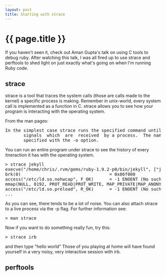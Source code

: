 ```yaml
---
layout: post
title: Starting with strace
---
```


{{ page.title }}
================

If you haven't seen it, check out Aman Gupta's talk on using C tools to debug ruby.
After watching this talk, I was all fired up to use strace and perftools to 
shed light on just exactly what's going on when I'm running Ruby code.

## strace
strace is a tool that traces the system calls (those are calls made to the kernel)
a specific process is making.  Remember in unix-world, every system call is implemented
as a function in C.  strace allows you to see how your program is interacting
with the operating system.

From the man pages:
<pre>
In the simplest case strace runs the specified command until it exits.  It intercepts and records the system calls which are called by a  process  and  the
       signals  which  are  received  by a process.  The name of each system call, its arguments and its return value are printed on standard error or to the file
       specified with the -o option.  
</pre>

You can run an entire program under strace to see the history of every itneraction it
has with the operating system.  
<pre>
> strace jekyll
execve("/home/chris/.rvm/gems/ruby-1.9.2-p0/bin/jekyll", ["jekyll"], [/* 59 vars */]) = 0
brk(0)                                  = 0x86f000
access("/etc/ld.so.nohwcap", F_OK)      = -1 ENOENT (No such file or directory)
mmap(NULL, 8192, PROT_READ|PROT_WRITE, MAP_PRIVATE|MAP_ANONYMOUS, -1, 0) = 0x7fb26a28d000
access("/etc/ld.so.preload", R_OK)      = -1 ENOENT (No such file or directory)
...
</pre>

As you can see, there tends to be a lot of noise.
You can also attach strace to a live process via the -p flag.  For further information see:
<pre>
> man strace
</pre>

Now if you want to do something really fun, try this:
<pre>
> strace irb
</pre>
and then type "hello world"
Those of you playing at home will have found yourself in a very noisy, very interactive session
with irb.

## perftools
